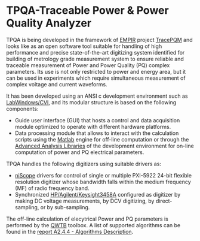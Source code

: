 

# TPQA-Traceable Power & Power Quality Analyzer


TPQA is being developed in the framework of [EMPIR](https://msu.euramet.org/calls.html) project [TracePQM](http://tracepqm.cmi.cz/)
and looks like as an open software tool suitable for handling of high performance and precise state-of-the-art digitizing system identified for
building of metrology grade measurement system to ensure reliable and traceable measurement of Power and Power Quality (PQ) complex parameters. Its use is not
only restricted to power and energy area, but it can be used in experiments which require simultaneous measurement of complex voltage and current
waveforms.

It has been developed using an ANSI c development environment such as [LabWindows/CVI](http://www.ni.com/lwcvi/whatis/hardware/), and  its  modular
structure is based on the following components:

 - Guide user interface (GUI) that hosts a control and data acquisition module optimized to operate with different hardware platforms.
 - Data processing module that allows to interact with the calculation scripts using the [Matlab](https://uk.mathworks.com/products/matlab.html) engine for off-line computation or through the [Advanced Analysis Libraries](http://zone.ni.com/reference/en-XX/help/370051AC-01/cvi/libref/cviadvanced_analysis_library_functi/) of the development environment for
on-line computation of power and PQ electrical parameters.

TPQA handles the following digitizers using suitable drivers as:

 - [niScope](http://sine.ni.com/nips/cds/view/p/lang/cs/nid/12638)
drivers for control of single or multiple PXI-5922 24-bit flexible resolution
digitizer whose bandwidth falls within the medium frequency (MF) of radio frequency
band.
 - Synchronized [HP/Agilent/Keysight3458A](https://www.keysight.com/en/pd-1000001297%3Aepsg%3Apro-pn-3458A/digital-multimeter-8-digit?cc=US&lc=eng) configured as  digitizer by making DC voltage measurements, by DCV digitizing, by direct-sampling, or by sub-sampling.

The off-line calculation of elecytrical Power and PQ parameters is performed by the [QWTB](https://qwtb.github.io/qwtb/)
toolbox. A list of supported algorithms can be found in the [report A2.4.4 - Algorithms Description](https://github.com/smaslan/TWM/blob/master/doc/A244%20Algorithms%20description.pdf).




